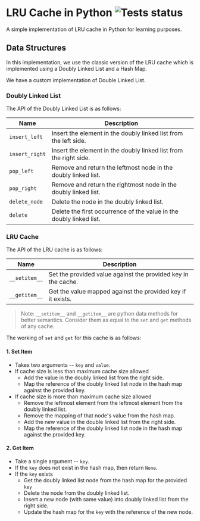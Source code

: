 # LRU Cache in Python ![Tests status](https://github.com/Cartmanishere/py-lru/actions/workflows/python-package.yml/badge.svg)

A simple implementation of LRU cache in Python for learning purposes.

## Data Structures

In this implementation, we use the classic version of the LRU cache which is implemented using a 
Doubly Linked List and a Hash Map.

We have a custom implementation of Double Linked List.

### Doubly Linked List

The API of the Doubly Linked List is as follows:

| Name | Description |
| --- | --- |
| `insert_left` | Insert the element in the doubly linked list from the left side. |
| `insert_right` | Insert the element in the doubly linked list from the right side. |
| `pop_left` | Remove and return the leftmost node in the doubly linked list. |
| `pop_right` | Remove and return the rightmost node in the doubly linked list. |
| `delete_node` | Delete the node in the doubly linked list. |
| `delete` | Delete the first occurrence of the value in the doubly linked list. |

### LRU Cache

The API of the LRU cache is as follows:

| Name | Description |
| --- | --- |
| `__setitem__` | Set the provided value against the provided key in the cache. |
| `__getitem__` | Get the value mapped against the provided key if it exists. |

> Note: `__setitem__` and `__getitem__` are python data methods for better semantics. Consider them as equal to the `set` and `get` methods of any cache.

The working of `set` and `get` for this cache is as follows:

#### 1. Set Item

- Takes two arguments -- `key` and `value`.
- If cache size is less than maximum cache size allowed
	- Add the value in the doubly linked list from the right side.
    - Map the reference of the doubly linked list node in the hash map against the provided key.
- If cache size is more than maximum cache size allowed
	- Remove the leftmost element from the leftmost element from the doubly linked list.
	- Remove the mapping of that node's value from the hash map.
	- Add the new value in the double linked list from the right side.
	- Map the reference of the doubly linked list node in the hash map against the provided key.


#### 2. Get Item

- Take a single argument -- `key`.
- If the `key` does not exist in the hash map, then return `None`.
- If the `key` exists
	- Get the doubly linked list node from the hash map for the provided `key`
	- Delete the node from the doubly linked list.
	- Insert a new node (with same value) into doubly linked list from the right side.
	- Update the hash map for the `key` with the reference of the new node.
